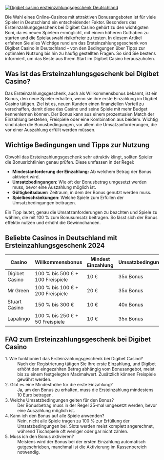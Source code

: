 [![Digibet casino ersteinzahlungsgeschenk Deutschland](https://123-caf.pages.dev/gitsignup.png)](https://vrmoo.ru/Bt82HjjY)

<div>     <p>Die Wahl eines Online-Casinos mit attraktiven Bonusangeboten ist für viele Spieler in Deutschland ein entscheidender Faktor. Besonders das Ersteinzahlungsgeschenk bei Digibet Casino gehört zu den wichtigsten Boni, da es neuen Spielern ermöglicht, mit einem höheren Guthaben zu starten und die Spielauswahl risikofreier zu testen. In diesem Artikel erfahren Sie alles Wichtige rund um das Ersteinzahlungsgeschenk von Digibet Casino in Deutschland – von den Bedingungen über Tipps zur optimalen Nutzung bis hin zu häufig gestellten Fragen. So sind Sie bestens informiert, um das Beste aus Ihrem Start im Digibet Casino herauszuholen.</p>      <h2>Was ist das Ersteinzahlungsgeschenk bei Digibet Casino?</h2>     <p>Das Ersteinzahlungsgeschenk, auch als Willkommensbonus bekannt, ist ein Bonus, den neue Spieler erhalten, wenn sie ihre erste Einzahlung im Digibet Casino tätigen. Ziel ist es, neuen Kunden einen finanziellen Vorteil zu verschaffen, damit diese das Casino und seine Spiele mit mehr Budget kennenlernen können. Der Bonus kann aus einem prozentualen Match der Einzahlung bestehen, Freispiele oder eine Kombination aus beidem. Wichtig sind dabei die Bonusbedingungen, vor allem die Umsatzanforderungen, die vor einer Auszahlung erfüllt werden müssen.</p>      <h2>Wichtige Bedingungen und Tipps zur Nutzung</h2>     <p>Obwohl das Ersteinzahlungsgeschenk sehr attraktiv klingt, sollten Spieler die Bonusrichtlinien genau prüfen. Diese umfassen in der Regel:</p>     <ul>       <li><strong>Mindestanforderung der Einzahlung:</strong> Ab welchem Betrag der Bonus aktiviert wird.</li>       <li><strong>Umsatzbedingungen:</strong> Wie oft der Bonusbetrag umgesetzt werden muss, bevor eine Auszahlung möglich ist.</li>       <li><strong>Gültigkeitsdauer:</strong> Zeitraum, in dem der Bonus genutzt werden muss.</li>       <li><strong>Spielbeschränkungen:</strong> Welche Spiele zum Erfüllen der Umsatzbedingungen beitragen.</li>     </ul>     <p>Ein Tipp lautet, genau die Umsatzanforderungen zu beachten und Spiele zu wählen, die mit 100 % zum Bonusumsatz beitragen. So lässt sich der Bonus effektiv nutzen und erhöht die Gewinnchancen.</p>      <h2>Beliebte Casinos in Deutschland mit Ersteinzahlungsgeschenk 2024</h2>     <table>       <thead>         <tr>           <th>Casino</th>           <th>Willkommensbonus</th>           <th>Mindest Einzahlung</th>           <th>Umsatzbedingungen</th>         </tr>       </thead>       <tbody>         <tr>           <td>Digibet Casino</td>           <td>100 % bis 500 € + 100 Freispiele</td>           <td>10 €</td>           <td>35x Bonus</td>         </tr>         <tr>           <td>Mr Green</td>           <td>100 % bis 100 € + 200 Freispiele</td>           <td>20 €</td>           <td>35x Bonus</td>         </tr>         <tr>           <td>Stuart Casino</td>           <td>150 % bis 300 €</td>           <td>10 €</td>           <td>40x Bonus</td>         </tr>         <tr>           <td>Lapalingo</td>           <td>100 % bis 250 € + 50 Freispiele</td>           <td>10 €</td>           <td>35x Bonus</td>         </tr>       </tbody>     </table>      <h2>FAQ zum Ersteinzahlungsgeschenk bei Digibet Casino</h2>     <dl>       <dt>1. Wie funktioniert das Ersteinzahlungsgeschenk bei Digibet Casino?</dt>       <dd>Nach der Registrierung tätigen Sie Ihre erste Einzahlung, und Digibet erhöht den eingezahlten Betrag abhängig vom Bonusangebot, meist bis zu einem festgelegten Maximalwert. Zusätzlich können Freispiele gewährt werden.</dd>        <dt>2. Gibt es eine Mindesthöhe für die erste Einzahlung?</dt>       <dd>Ja, um den Bonus zu erhalten, muss die Ersteinzahlung mindestens 10 Euro betragen.</dd>        <dt>3. Welche Umsatzbedingungen gelten für den Bonus?</dt>       <dd>Der Bonusbetrag muss in der Regel 35-mal umgesetzt werden, bevor eine Auszahlung möglich ist.</dd>        <dt>4. Kann ich den Bonus auf alle Spiele anwenden?</dt>       <dd>Nein, nicht alle Spiele tragen zu 100 % zur Erfüllung der Umsatzbedingungen bei. Slots werden meist komplett angerechnet, während Tischspiele oft weniger oder gar nicht zählen.</dd>        <dt>5. Muss ich den Bonus aktivieren?</dt>       <dd>Meistens wird der Bonus bei der ersten Einzahlung automatisch gutgeschrieben, manchmal ist die Aktivierung im Kassenbereich notwendig.</dd>     </dl>   </div>